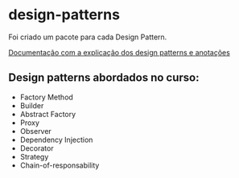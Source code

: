 # design-patterns

Foi criado um pacote para cada Design Pattern.

[Documentação com a explicação dos design patterns e anotações](https://mini-watch-a6e.notion.site/Principais-Design-Patterns-aplicados-ao-Java-Algaworks-a6b6fd525c69466694431df7cb07ee1e)

## Design patterns abordados no curso:

- Factory Method
- Builder
- Abstract Factory
- Proxy
- Observer
- Dependency Injection
- Decorator
- Strategy
- Chain-of-responsability